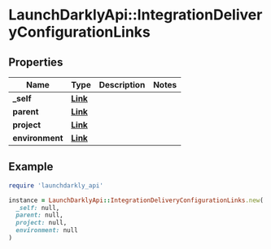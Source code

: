 # LaunchDarklyApi::IntegrationDeliveryConfigurationLinks

## Properties

| Name | Type | Description | Notes |
| ---- | ---- | ----------- | ----- |
| **_self** | [**Link**](Link.md) |  |  |
| **parent** | [**Link**](Link.md) |  |  |
| **project** | [**Link**](Link.md) |  |  |
| **environment** | [**Link**](Link.md) |  |  |

## Example

```ruby
require 'launchdarkly_api'

instance = LaunchDarklyApi::IntegrationDeliveryConfigurationLinks.new(
  _self: null,
  parent: null,
  project: null,
  environment: null
)
```

